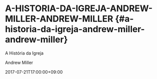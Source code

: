 # A-HISTORIA-DA-IGREJA-ANDREW-MILLER-ANDREW-MILLER {#a-historia-da-igreja-andrew-miller-andrew-miller}

A História da Igreja

Andrew Miller

2017-07-21T17:00:00+09:00